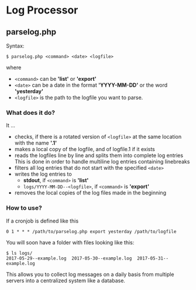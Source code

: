 
# Log Processor

## parselog.php

Syntax:
```
$ parselog.php <command> <date> <logfile>
```

where 
  * ```<command>``` can be __'list'__ or __'export'__
  * ```<date>``` can be a date in the format __'YYYY-MM-DD'__ or the word __'yesterday'__
  * ```<logfile>``` is the path to the logfile you want to parse.

### What does it do?

It ...
  * checks, if there is a rotated version of ```<logfile>``` at the same location with the name __'<logfile>.1'__
  * makes a local copy of the logfile, and of logfile.1 if it exists
  * reads the logfiles line by line and splits them into complete log entries
    This is done in order to handle multiline log entries containing linebreaks
  * filters all log entries that do not start with the specified ```<date>```
  * writes the log entries to 
    * __stdout__, if ```<command>``` is __'list'__
    * ```logs/YYYY-MM-DD--<logfile>```, if ```<command>``` is __'export'__
  * removes the local copies of the log files made in the beginning

### How to use?

If a cronjob is defined like this
```
0 1 * * * /path/to/parselog.php export yesterday /path/to/logfile
```

You will soon have a folder with files looking like this:
```
$ ls logs/
2017-05-29--example.log  2017-05-30--example.log  2017-05-31--example.log
```

This allows you to collect log messages on a daily basis from multiple servers into a centralized system like a database.
